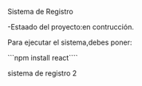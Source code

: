 <h> Sistema de Registro</h1>

-Estaado del proyecto:en contrucción.

Para ejecutar el sistema,debes poner:

```npm install react````

sistema de registro 2
